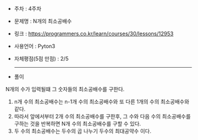 * 주차 : 4주차 
* 문제명 : N개의 최소공배수
* 링크 : https://programmers.co.kr/learn/courses/30/lessons/12953
* 사용언어 : Pyton3
* 자체평점(5점 만점) : 2/5 
  
  ---

* 풀이

N개의 수가 입력될떄 그 숫자들의 최소공배수를 구한다.

1. n개 수의 최소공배수는 n-1개 수의 최소공배수와 또 다른 1개의 수의 최소공배수와 같다.
2. 따라서 앞에서부터 2개 수의 최소공배수를 구한후, 그 수와 다음 수의 최소공배수를 구하는 것을 반복하면 N개 수의 최소공배수를 구할 수 있다.
3. 두 수의 최소공배수는 두수의 곱 나누기 두수의 최대공약수 이다.